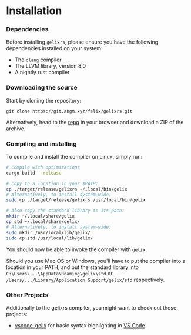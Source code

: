 # Installation

### Dependencies

Before installing `gelixrs`, please ensure you have the following dependencies 
installed on your system:
- The `clang` compiler
- The LLVM library, version 8.0
- A nightly rust compiler

### Downloading the source

Start by cloning the repository:

``` git clone https://git.angm.xyz/felix/gelixrs.git ```

Alternatively, head to the [repo](https://git.angm.xyz/felix/gelixrs)
in your browser and download a ZIP of the archive.

### Compiling and installing

To compile and install the compiler on Linux, simply run:

```bash
# Compile with optimizations
cargo build --release

# Copy to a location in your $PATH:
cp ./target/release/gelixrs ~/.local/bin/gelix
# Alternatively, to install system-wide:
sudo cp ./target/release/gelixrs /usr/local/bin/gelix

# Also copy the standard library to its path:
mkdir ~/.local/share/gelix
cp std ~/.local/share/gelix/
# Alternatively, to install system-wide:
sudo mkdir /usr/local/lib/gelix/
sudo cp std /usr/local/lib/gelix/
```

You should now be able to invoke the compiler with `gelix`.

Should you use Mac OS or Windows, you'll have to put the compiler into a location
in your PATH, and put the standard library into 
`C:\Users\...\AppData\Roaming\gelix\std` or `/Users/.../Library/Application Support/gelix/std` respectively.

### Other Projects

Additionally to the gelixrs compiler, you might want to check out these
projects:

- [vscode-gelix](https://git.angm.xyz/felix/vscode-gelix) for basic syntax
highlighting in [VS Code](https://code.visualstudio.com/).